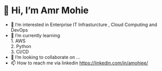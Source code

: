 # 👋 Hi, I’m Amr Mohie
- 👀 I’m interested in Enterprise IT Infrasturcture , Cloud Computing and DevOps
- 🌱 I’m currently learning  
       1. AWS  
       2. Python  
       3. CI/CD  
- 💞️ I’m looking to collaborate on ...
- 📫 How to reach me  via linkedin <https://linkedin.com/in/amohiee/>

<!---
Amr-Mohie-eldeen/Amr-Mohie-eldeen is a ✨ special ✨ repository because its `README.md` (this file) appears on your GitHub profile.
You can click the Preview link to take a look at your changes.
--->
